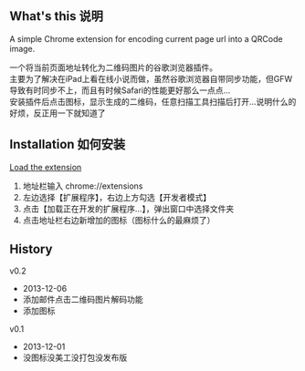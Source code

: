 ## What's this 说明
A simple Chrome extension for encoding current page url into a QRCode image. 

一个将当前页面地址转化为二维码图片的谷歌浏览器插件。  
主要为了解决在iPad上看在线小说而做，虽然谷歌浏览器自带同步功能，但GFW导致有时同步不上，而且有时候Safari的性能更好那么一点点...  
安装插件后点击图标，显示生成的二维码，任意扫描工具扫描后打开...说明什么的好烦，反正用一下就知道了  

## Installation 如何安装
[Load the extension](https://developer.chrome.com/extensions/getstarted.html#unpacked)  

1. 地址栏输入 chrome://extensions
2. 左边选择【扩展程序】，右边上方勾选【开发者模式】
3. 点击【加载正在开发的扩展程序...】，弹出窗口中选择文件夹
4. 点击地址栏右边新增加的图标（图标什么的最麻烦了）

## History

v0.2

* 2013-12-06
* 添加邮件点击二维码图片解码功能
* 添加图标

v0.1

* 2013-12-01
* 没图标没美工没打包没发布版